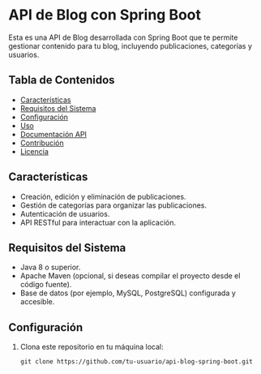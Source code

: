 # API de Blog con Spring Boot

Esta es una API de Blog desarrollada con Spring Boot que te permite gestionar contenido para tu blog, incluyendo publicaciones, categorías y usuarios.

## Tabla de Contenidos

- [Características](#características)
- [Requisitos del Sistema](#requisitos-del-sistema)
- [Configuración](#configuración)
- [Uso](#uso)
- [Documentación API](#documentación-api)
- [Contribución](#contribución)
- [Licencia](#licencia)

## Características

- Creación, edición y eliminación de publicaciones.
- Gestión de categorías para organizar las publicaciones.
- Autenticación de usuarios.
- API RESTful para interactuar con la aplicación.

## Requisitos del Sistema

- Java 8 o superior.
- Apache Maven (opcional, si deseas compilar el proyecto desde el código fuente).
- Base de datos (por ejemplo, MySQL, PostgreSQL) configurada y accesible.

## Configuración

1. Clona este repositorio en tu máquina local:

   ```shell
   git clone https://github.com/tu-usuario/api-blog-spring-boot.git
